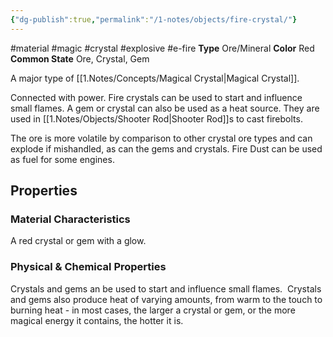 ```yaml
---
{"dg-publish":true,"permalink":"/1-notes/objects/fire-crystal/"}
---
```


#material #magic #crystal #explosive #e-fire
**Type** Ore/Mineral
**Color** Red
**Common State** Ore, Crystal, Gem

A major type of [[1.Notes/Concepts/Magical Crystal\|Magical Crystal]]. 

Connected with power. Fire crystals can be used to start and influence small flames. A gem or crystal can also be used as a heat source. They are used in [[1.Notes/Objects/Shooter Rod\|Shooter Rod]]s to cast firebolts. 

The ore is more volatile by comparison to other crystal ore types and can explode if mishandled, as can the gems and crystals. Fire Dust can be used as fuel for some engines.

## Properties

### Material Characteristics
A red crystal or gem with a glow.

### Physical & Chemical Properties
Crystals and gems an be used to start and influence small flames.  Crystals and gems also produce heat of varying amounts, from warm to the touch to burning heat - in most cases, the larger a crystal or gem, or the more magical energy it contains, the hotter it is.